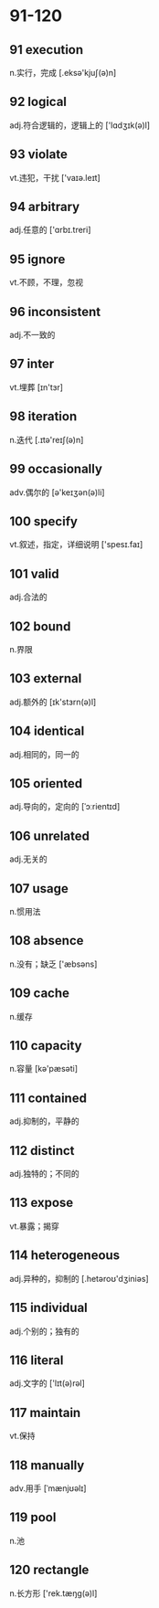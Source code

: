 # 91-120

## 91 execution

n.实行，完成 [.eksə'kjuʃ(ə)n]

## 92 logical

adj.符合逻辑的，逻辑上的 ['lɑdʒɪk(ə)l]

## 93 violate

vt.违犯，干扰 ['vaɪə.leɪt]

## 94 arbitrary

adj.任意的 ['ɑrbɪ.treri]

## 95 ignore

vt.不顾，不理，忽视

## 96 inconsistent

adj.不一致的

## 97 inter

vt.埋葬 [ɪn'tɜr]

## 98 iteration

n.迭代 [.ɪtə'reɪʃ(ə)n]

## 99 occasionally

adv.偶尔的 [ə'keɪʒən(ə)li]

## 100 specify

vt.叙述，指定，详细说明 ['spesɪ.faɪ]

## 101 valid

adj.合法的

## 102 bound

n.界限

## 103 external

adj.额外的  [ɪk'stɜrn(ə)l]

## 104 identical

adj.相同的，同一的

## 105 oriented

adj.导向的，定向的 [ˈɔːrientɪd]

## 106 unrelated

adj.无关的

## 107 usage

n.惯用法

## 108 absence

n.没有；缺乏  ['æbsəns]

## 109 cache

n.缓存

## 110 capacity

n.容量 [kə'pæsəti]

## 111 contained

adj.抑制的，平静的

## 112 distinct

adj.独特的；不同的

## 113 expose

vt.暴露；揭穿

## 114 heterogeneous

adj.异种的，抑制的 [.hetəroʊ'dʒiniəs]

## 115 individual

adj.个别的；独有的

## 116 literal

adj.文字的  ['lɪt(ə)rəl]

## 117 maintain

vt.保持

## 118 manually

adv.用手 [ˈmænjʊəlɪ]

## 119 pool

n.池

## 120 rectangle

n.长方形 ['rek.tæŋɡ(ə)l]